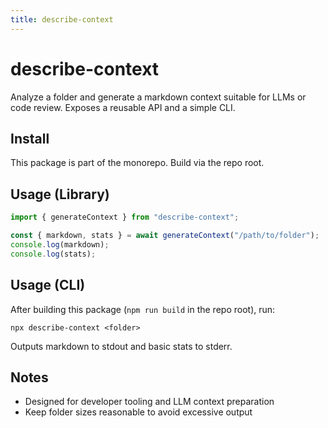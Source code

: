 ```yaml
---
title: describe-context
---
```


# describe-context

Analyze a folder and generate a markdown context suitable for LLMs or code review. Exposes a reusable API and a simple CLI.

## Install

This package is part of the monorepo. Build via the repo root.

## Usage (Library)

```ts
import { generateContext } from "describe-context";

const { markdown, stats } = await generateContext("/path/to/folder");
console.log(markdown);
console.log(stats);
```

## Usage (CLI)

After building this package (`npm run build` in the repo root), run:

```
npx describe-context <folder>
```

Outputs markdown to stdout and basic stats to stderr.

## Notes

- Designed for developer tooling and LLM context preparation
- Keep folder sizes reasonable to avoid excessive output
